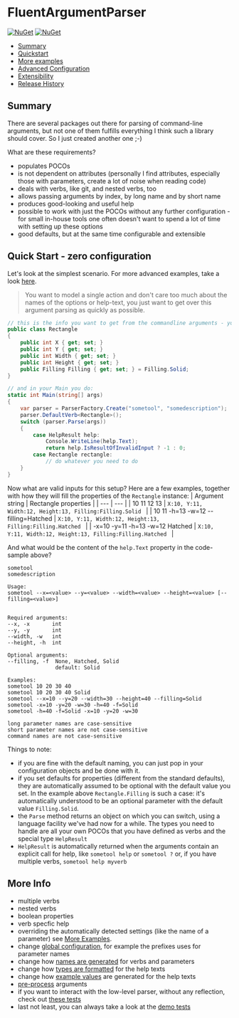 # FluentArgumentParser

[![NuGet](https://img.shields.io/nuget/v/ModernRonin.FluentArgumentParser.svg)](https://www.nuget.org/packages/ModernRonin.FluentArgumentParser/)
[![NuGet](https://img.shields.io/nuget/dt/ModernRonin.FluentArgumentParser.svg)](https://www.nuget.org/packages/ModernRonin.FluentArgumentParser)

- [Summary](#summary)
- [Quickstart](#quick-start---zero-configuration)
- [More examples](docs/Examples.md)
- [Advanced Configuration](docs/Configuration)
- [Extensibility](docs/Extensibility.md)
- [Release History](docs/ReleaseHistory.md)

## Summary
There are several packages out there for parsing of command-line arguments, but not one of them fulfills everything I think such a library should cover. So I just created another one ;-)

What are these requirements?

* populates POCOs
* is not dependent on attributes (personally I find attributes, especially those with parameters, create a lot of noise when reading code)
* deals with verbs, like git, and nested verbs, too
* allows passing arguments by index, by long name and by short name
* produces good-looking and useful help
* possible to work with just the POCOs without any further configuration - for small in-house tools one often doesn't want to spend a lot of time with setting up these options
* good defaults, but at the same time configurable and extensible

## Quick Start - zero configuration
Let's look at the simplest scenario. For more advanced examples, take a look [here](docs/Examples.md).


>You want to model a single action and don't care too much about the names of the options or help-text, you just want to get over this argument parsing as quickly as possible.


```csharp
// this is the info you want to get from the commandline arguments - you just define it as a regular POCO
public class Rectangle
{
    public int X { get; set; }
    public int Y { get; set; }
    public int Width { get; set; }
    public int Height { get; set; }
    public Filling Filling { get; set; } = Filling.Solid;
}

// and in your Main you do:
static int Main(string[] args)
{
    var parser = ParserFactory.Create("sometool", "somedescription");
    parser.DefaultVerb<Rectangle>();
    switch (parser.Parse(args))
    {
        case HelpResult help:
            Console.WriteLine(help.Text);
            return help.IsResultOfInvalidInput ? -1 : 0;
        case Rectangle rectangle:
            // do whatever you need to do
    }
}
```
Now what are valid inputs for this setup? Here are a few examples, together with how they will fill the properties of the `Rectangle` instance:
| Argument string  | Rectangle properties |
| --- | --- |
| 10 11 12 13  | `X:10, Y:11, Width:12, Height:13, Filling:Filling.Solid `  |
| 10 11 -h=13 -w=12 --filling=Hatched  | `X:10, Y:11, Width:12, Height:13, Filling:Filling.Hatched `  |
| -x=10 -y=11 -h=13 -w=12 Hatched  | `X:10, Y:11, Width:12, Height:13, Filling:Filling.Hatched `  |

And what would be the content of the `help.Text` property in the code-sample above?

```plaintext
sometool
somedescription

Usage:
sometool --x=<value> --y=<value> --width=<value> --height=<value> [--filling=<value>]


Required arguments:
--x, -x       int
--y, -y       int
--width, -w   int
--height, -h  int

Optional arguments:
--filling, -f  None, Hatched, Solid
               default: Solid

Examples:
sometool 10 20 30 40
sometool 10 20 30 40 Solid
sometool --x=10 --y=20 --width=30 --height=40 --filling=Solid
sometool -x=10 -y=20 -w=30 -h=40 -f=Solid
sometool -h=40 -f=Solid -x=10 -y=20 -w=30

long parameter names are case-sensitive
short parameter names are not case-sensitive
command names are not case-sensitive
```

Things to note:
- if you are fine with the default naming, you can just pop in your configuration objects and be done with it.
- if you set defaults for properties (different from the standard defaults), they are automatically assumed to be optional with the default value you set. In the example above `Rectangle.Filling` is such a case: it's automatically understood to be an optional parameter with the default value `Filling.Solid`.
- the `Parse` method returns an object on which you can switch, using a language facility we've had now for a while. The types you need to handle are all your own POCOs that you have defined as verbs and the special type `HelpResult`
- `HelpResult` is automatically returned when the arguments contain an explicit call for help, like `sometool help` or `sometool ?` or, if you have multiple verbs, `sometool help myverb`

## More Info
- multiple verbs
- nested verbs
- boolean properties
- verb specfic help
- overriding the automatically detected settings (like the name of a parameter)
see [More Examples](docs/Examples.md).
- change [global configuration](docs/Configuration.md), for example the prefixes uses for parameter names
- change how [names are generated](docs/Extensibility.md#inamingstrategy) for verbs and parameters
- change how [types are formatted](docs/Extensibility.md#itypeformatter) for the help texts
- change how [example values](docs/Extensibility.md#iexamplevalueprovider) are generated for the help texts
- [pre-process](docs/Extensibility.md#iargumentpreprocessor) arguments
- if you want to interact with the low-level parser, without any reflection, check out [these tests](ModernRonin.FluentArgumentParser.Tests/Demo/LowLevelTests.cs)
- last not least, you can always take a look at the [demo tests](ModernRonin.FluentArgumentParser.Tests/Demo)